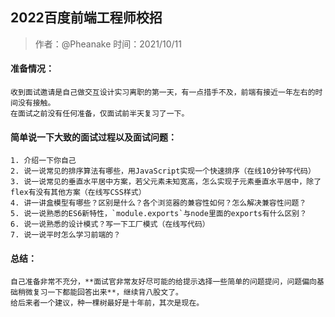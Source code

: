 ## 2022百度前端工程师校招
  >  作者：@Pheanake
  >  时间：2021/10/11

    
#### 准备情况：

    收到面试邀请是自己做交互设计实习离职的第一天，有一点措手不及，前端有接近一年左右的时间没有接触。
    在面试之前没有任何准备，仅面试前半天复习了一下。

#### 简单说一下大致的面试过程以及面试问题：

    1. 介绍一下你自己
    2. 说一说常见的排序算法有哪些，用JavaScript实现一个快速排序（在线10分钟写代码）
    3. 说一说常见的垂直水平居中方案，若父元素未知宽高，怎么实现子元素垂直水平居中，除了flex有没有其他方案（在线写CSS样式）
    4. 讲一讲盒模型有哪些？区别是什么？各个浏览器的兼容性如何？怎么解决兼容性问题？
    5. 说一说熟悉的ES6新特性，`module.exports`与node里面的exports有什么区别？
    6. 说一说熟悉的设计模式？写一下工厂模式（在线写代码）
    7. 说一说平时怎么学习前端的？

#### 总结：

    自己准备非常不充分，**面试官非常友好尽可能的给提示选择一些简单的问题提问，问题偏向基础稍微复习一下都能回答出来**，继续背八股文了。
    给后来者一个建议，种一棵树最好是十年前，其次是现在。


